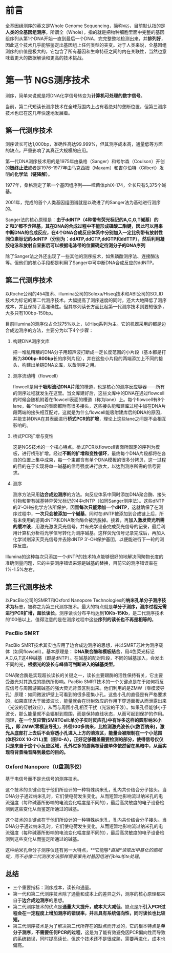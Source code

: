 # 前言

全基因组测序的英文是Whole Genome Sequencing，简称`WGS`，目前默认指的是**人类的全基因组测序**。所谓全（Whole），指的就是把物种细胞里面中完整的基因组序列从第1个DNA开始一直到最后一个DNA，完完整整地检测出来，并**排列好**，因此这个技术几乎能够鉴定出基因组上任何类型的突变。对于人类来说，全基因组测序的价值是极大的，它包含了所有基因和生命特征之间的内在关联性，当然也意味着更大的数据解读和更高的技术挑战。
# 第一节 NGS测序技术

测序，简单来说就是将DNA化学信号转变为**计算机可处理的数字信号**。

当前，第二代短读长测序技术在全球范围内上占有着绝对的垄断位置，但第三测序技术也已在这几年快速地发展着。

## 第一代测序技术

测序读长可达1,000bp，准确性高达99.999%，但其测序成本高，通量低等方面的缺点，严重影响了其真正大规模的应用。

第一代DNA测序技术用的是1975年由桑格（Sanger）和考尔森（Coulson）开创的**链终止法**或者是1976-1977年由马克西姆（Maxam）和吉尔伯特（Gilbert）发明的**化学法（链降解）**。

1977年，桑格测定了第一个基因组序列——噬菌体phiX-174，全长只有5,375个碱基。

2001年，完成的首个人类基因组图谱就是以改进了的Sanger法为基础进行测序的。

Sanger法的核心原理是：**由于ddNTP（4种带有荧光标记的A,C,G,T碱基）的2’和3’都不含羟基，其在DNA的合成过程中不能形成磷酸二酯键，因此可以用来中断DNA的合成反应，在4个DNA合成反应体系中分别加入一定比例带有放射性同位素标记的ddNTP（分别为：ddATP,ddCTP,ddGTP和ddTTP），然后利用凝胶电泳和放射自显影后可以根据电泳带的位置确定待测分子的DNA序列**

除了Sanger法之外还出现了一些其他的测序技术，如焦磷酸测序法、连接酶法等。但他们的核心手段都是利用了Sanger中可中断DNA合成反应的ddNTP。

## 第二代测序技术

以Roche公司的454技术、illumina公司的Solexa/Hiseq技术和ABI公司的SOLID技术为标记的第二代测序技术。大幅提高了测序速度的同时，还大大地降低了测序成本，并且保持了高准确性。但其序列读长方面比起第一代测序技术则要短很多，大多只有100bp-150bp。

目前illumina的测序仪占全球75%以上，以Hisq系列为主。它的机器采用的都是边合成边测序的方法，主要分为以下4个步骤：

1. 构建DNA测序文库

   把一堆乱糟糟的DNA分子用超声波打断成一定长度范围的小片段（基本都是打断为**300bp-800bp**长的序列片段），并在这些小片段的两端添加上不同的接头，构建出单链DNA文库，以备测序之用。

2. 测序流动槽（flowcell）

   flowcell是用于**吸附流动DNA片段**的槽道，也是核心的测序反应容器——所有的测序过程就发生在这里。当文库建好后，这些文库中的DNA在通过flowcell的时候会随机附着在flowcell表面的槽道（称为lane）上。每个flowcell有8个lane，每个lane的表面都附有很多接头，这些接头能和建库过程中加在DNA片段两端的接头相互配对，这就是为什么flowcell能吸附建库后的DNA的原因，并能支持DNA在其表面进行**桥式PCR的扩增**，理论上这些lane之间是不会相互影响的。

3. 桥式PCR扩增与变性

   这是NGS技术的一个核心特点。桥式PCR以flowcell表面所固定的序列为模板，进行桥形扩增。经过**不断的扩增和变性循环**，最终每个DNA片段都将在各自的位置上集中成束，每一个束都含有单个DNA模板的很多分拷贝，这一过程的目的在于实现将单一碱基的信号强度进行放大，以达到测序所需的信号要求。 

4. 测序

   测序方法采用**边合成边测序**的方法。向反应体系中同时添加DNA聚合酶、接头引物和带有碱基特异荧光标记的4中dNTP（如同Sanger测序法）。这些dNTP的3’-OH被化学方法所保护，因而**每次只能添加一个dNTP**，这就确保了在测序过程中，**一次只会被添加一个碱基**。同时在dNTP被添加到合成链上后，所有未使用的游离dNTP和DNA聚合酶会被洗脱掉。接着，再**加入激发荧光所需的缓冲液**，用激光激发荧光信号，并有光学设备完成荧光信号的记录，最后利用计算机分析将光学信号转化为测序碱基。这样荧光信号记录完成后，再加入化学试剂淬灭荧光信号并去除dNTP 3’-OH保护基团，以便能进行下一轮的测序反应。

Illumina的这种每次只添加一个dNTP的技术特点能够很好的地解决同聚物长度的准确测量问题，它的主要测序错误来源是碱基的替换，目前它的测序错误率在1%-1.5%左右。

## 第三代测序技术

以PacBio公司的SMRT和Oxford Nanopore Technologies的**纳米孔单分子测序技术为**标志，被称之为第三代测序技术。最大的特点就是**单分子测序，测序过程无需进行PCR扩增，超长读长**。测序读长分布平均达到**10Kb-15Kb**，是二代测序技术的100倍以上，值得注意的是在测序过程中这些**序列的读长也不再是相等的**。

### **PacBio SMRT**

PacBio SMRT技术其实也应用了边合成边测序的思想，并以SMRT芯片为测序载体（如同flowcell）。基本原理是： **DNA聚合酶和模板结合**，用4色荧光标记A,C,G,T这4种碱基（即是dNTP）。在碱基的配对阶段，不同的碱基加入，会发出不同的光，**根据光的波长与峰值可判断进入的碱基类型**。

DNA聚合酶是实现超长读长的关键之一，读长主要跟酶的活性保持有关，它主要受激光对其造成的损伤所影响。PacBio SMRT技术的一个关键点是在于如何将反应信号与周围游离碱基的强大荧光背景区别出来。他们利用的是ZMW（零模波导孔）原理：如同微波炉壁上可看到的很多密集小孔。这些小孔的直径是有严格要求的，如果直径大于微波波长，能量就会在衍射效应的作用下穿透面板从而泄露出来（光波的衍射效应），从而与周围小孔相互干扰（光波的干涉）。如果孔径能够小于波长，那么能量就不会辐射到周围，而是保持直线状态，从而可起到保护的作用。同理，**在一个反应管(SMRTCell:单分子实时反应孔)中有许多这样的圆形纳米小孔,，即 ZMW(零模波导孔)，外径100多纳米，比检测激光波长小(数百纳米)，激光从底部打上去后不会穿透小孔进入上方的溶液区，能量会被限制在一个小范围(体积20X 10-21 L)里（图10-A），正好足够覆盖需要检测的部分，使得信号仅仅只是来自于这个小反应区域，孔外过多的游离核苷酸单体依然留在黑暗中，从而实现将背景噪音降到最低的目的。**

### **Oxford Nanopore**（U盘测序仪）

基于电信号而不是光信号的测序技术。

这个技术的关键点在于他们所设计的一种特殊纳米孔，孔内共价结合分子接头。当DNA分子通过纳米孔时，它们使电荷发生变化，从而短暂地影响流过纳米孔的电流强度（每种碱基所影响的电流变化幅度是不同的），最后高灵敏度的电子设备检测到这些变化从而鉴定所通过的碱基。

这个技术的关键点在于他们所设计的一种特殊纳米孔，孔内共价结合分子接头。当DNA分子通过纳米孔时，它们使电荷发生变化，从而短暂地影响流过纳米孔的电流强度（每种碱基所影响的电流变化幅度是不同的），最后高灵敏度的电子设备检测到这些变化从而鉴定所通过的碱基。

这种纳米孔单分子测序仪还有另一大特点，**它能够\**直接\**读取出甲基化的胞嘧啶，而不必像二代测序方法那样需要事先对基因组进行bisulfite处理**。

## 总结

* 三个重要指标：测序成本，读长和通量。
* 第一代和第二代测序技术除了通量和成本上的差异之外，测序的核心原理都来自于**边合成边测序**的思想。
* 第二代测序技术的优点是**通量大大提升，成本大大减低**。缺点是所**引入PCR过程会在一定程度上增加测序的错误率，并且具有系统偏向性，同时读长也比较短。**
* 第三代测序技术是为了解决第二代所存在的缺点而开发的，它的根本特点是**单分子测序，不需要任何PCR的过程**，这是为了能有效避免因PCR偏向性而导致的系统错误，同时提高读长，但这个技术还不是很成熟，需要再进化，成本也偏高。























